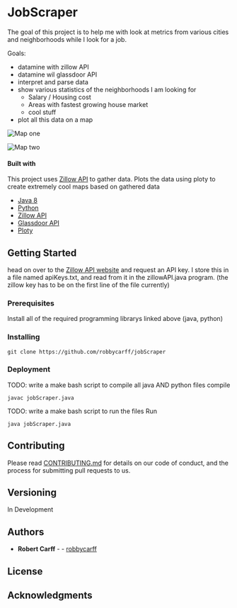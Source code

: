 # JobScraper
The goal of this project is to help me with look at metrics from various cities and neighborhoods while I look for a job.

Goals:
- datamine with zillow API
- datamine wil glassdoor API
- interpret and parse data
- show various statistics of the neighborhoods I am looking for
  - Salary / Housing cost
  - Areas with fastest growing house market
  - cool stuff
- plot all this data on a map


![Map one]()


![Map two]()


#### Built with
This project uses [Zillow API](https://www.zillow.com/howto/api/APIOverview.htm) to gather data. Plots the data using ploty to create extremely cool maps based on gathered data

* [Java 8](https://www.oracle.com/technetwork/java/javase/overview/java8-2100321.html)
* [Python](https://www.python.org)
* [Zillow API](https://www.zillow.com/howto/api/APIOverview.htm)
* [Glassdoor API](https://www.glassdoor.com/developer/index.htm)
* [Ploty](https://plot.ly/python/maps/)

## Getting Started
 head on over to the [Zillow API website](https://www.zillow.com/howto/api/APIOverview.html) and request an API key. I store this in a file named apiKeys.txt, and read from it in the zillowAPI.java program. (the zillow key has to be on the first line of the file currently)

### Prerequisites
Install all of the required programming librarys linked above (java, python)

### Installing

```
git clone https://github.com/robbycarff/jobScraper
```
### Deployment

TODO: write a make bash script to compile all java AND python files
compile
```
javac jobScraper.java
```

TODO: write a make bash script to run the files
Run
```
java jobScraper.java
```

## Contributing

Please read [CONTRIBUTING.md]() for details on our code of conduct, and the process for submitting pull requests to us.

## Versioning
In Development

## Authors

* **Robert Carff** - - [robbycarff](https://github.com/robbycarff)

## License
## Acknowledgments

